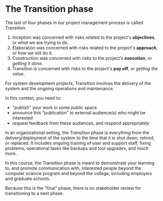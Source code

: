 # The Transition phase

The last of four phases in our project management process is called Transition. 

1. Inception was concerned with risks related to the project's **objectives**, or *what* we are trying to do. 
2. Elaboration was concerned with risks related to the project's **approach**, or *how* we will do it. 
3. Construction was concerned with risks to the project's **execution**, or *getting it done*.
4. Transition is concerned with risks to the project's **pay off**, or *getting the value*.

For system development projects, Transition involves the delivery of the system and the ongoing operations and maintenance.

In this context, you need to:

- "publish" your work in some public space
- announce this "publication" to external audience(s) who might be interested
- request feedback from these audiences, and respond appropriately

In an organizational setting, the Transition phase is everything from the delivery/deployment of the system to the time that it is shut down, retired, or replaced. It includes ongoing training of user and support staff, fixing problems, operational tasks like backups and tool upgrades, and much more.

In this course, the Transition phase is meant to demonstrate your learning to, and promote communication with, interested people beyond the computer science program and beyond the college, including employers and graduate schools. 

Because this is the "final" phase, there is no stakeholder review for transitioning to a next phase.